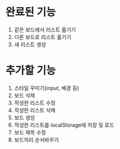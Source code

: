 # 완료된 기능
1. 같은 보드에서 리스트 옮기기
2. 다른 보드로 리스트 옮기기
3. 새 리스트 생성

# 추가할 기능
1. 스타일 꾸미기(input, 배경 등)
2. 보드 삭제
3. 작성한 리스트 수정
4. 작성한 리스트 삭제
5. 보드 생성
6. 작성한 리스트를 localStorage에 저장 및 로드
7. 보드 제목 수정
8. 보드끼리 순서바꾸기